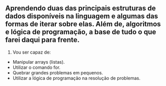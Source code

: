 ## Aprendendo duas das principais estruturas de dados disponíveis na linguagem e algumas das formas de iterar sobre elas. Além de, algoritmos e lógica de programação, a base de tudo o que farei daqui para frente.
 
1. Vou ser capaz de:
  - Manipular arrays (listas).
  - Utilizar o comando for.
  - Quebrar grandes problemas em pequenos.
  - Utilizar a lógica de programação na resolução de problemas.
